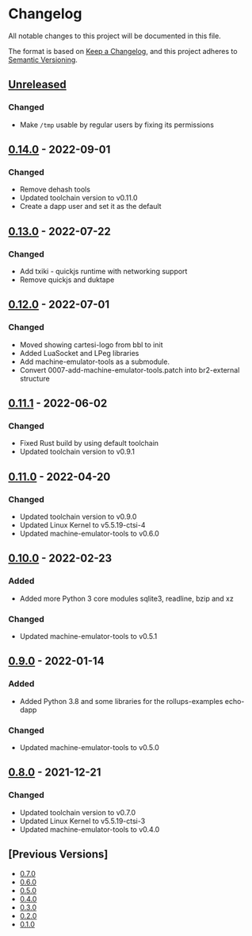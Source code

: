 # Changelog
All notable changes to this project will be documented in this file.

The format is based on [Keep a Changelog](https://keepachangelog.com/en/1.0.0/),
and this project adheres to [Semantic Versioning](https://semver.org/spec/v2.0.0.html).

## [Unreleased]
### Changed
- Make `/tmp` usable by regular users by fixing its permissions

## [0.14.0] - 2022-09-01
### Changed
- Remove dehash tools
- Updated toolchain version to v0.11.0
- Create a dapp user and set it as the default

## [0.13.0] - 2022-07-22
### Changed
- Add txiki - quickjs runtime with networking support
- Remove quickjs and duktape

## [0.12.0] - 2022-07-01
### Changed
- Moved showing cartesi-logo from bbl to init
- Added LuaSocket and LPeg libraries
- Add machine-emulator-tools as a submodule.
- Convert 0007-add-machine-emulator-tools.patch into br2-external structure

## [0.11.1] - 2022-06-02
### Changed
- Fixed Rust build by using default toolchain
- Updated toolchain version to v0.9.1

## [0.11.0] - 2022-04-20
### Changed
- Updated toolchain version to v0.9.0
- Updated Linux Kernel to v5.5.19-ctsi-4
- Updated machine-emulator-tools to v0.6.0

## [0.10.0] - 2022-02-23
### Added
- Added more Python 3 core modules sqlite3, readline, bzip and xz

### Changed
- Updated machine-emulator-tools to v0.5.1

## [0.9.0] - 2022-01-14
### Added
- Added Python 3.8 and some libraries for the rollups-examples echo-dapp

### Changed
- Updated machine-emulator-tools to v0.5.0

## [0.8.0] - 2021-12-21
### Changed
- Updated toolchain version to v0.7.0
- Updated Linux Kernel to v5.5.19-ctsi-3
- Updated machine-emulator-tools to v0.4.0

## [Previous Versions]
- [0.7.0]
- [0.6.0]
- [0.5.0]
- [0.4.0]
- [0.3.0]
- [0.2.0]
- [0.1.0]

[Unreleased]: https://github.com/cartesi/image-rootfs/compare/v0.14.0...HEAD
[0.14.0]: https://github.com/cartesi/image-rootfs/releases/tag/v0.14.0
[0.13.0]: https://github.com/cartesi/image-rootfs/releases/tag/v0.13.0
[0.12.0]: https://github.com/cartesi/image-rootfs/releases/tag/v0.12.0
[0.11.1]: https://github.com/cartesi/image-rootfs/releases/tag/v0.11.1
[0.11.0]: https://github.com/cartesi/image-rootfs/releases/tag/v0.11.0
[0.10.0]: https://github.com/cartesi/image-rootfs/releases/tag/v0.10.0
[0.9.0]: https://github.com/cartesi/image-rootfs/releases/tag/v0.9.0
[0.8.0]: https://github.com/cartesi/image-rootfs/releases/tag/v0.8.0
[0.7.0]: https://github.com/cartesi/image-rootfs/releases/tag/v0.7.0
[0.6.0]: https://github.com/cartesi/image-rootfs/releases/tag/v0.6.0
[0.5.0]: https://github.com/cartesi/image-rootfs/releases/tag/v0.5.0
[0.4.0]: https://github.com/cartesi/image-rootfs/releases/tag/v0.4.0
[0.3.0]: https://github.com/cartesi/image-rootfs/releases/tag/v0.3.0
[0.2.0]: https://github.com/cartesi/image-rootfs/releases/tag/v0.2.0
[0.1.0]: https://github.com/cartesi/image-rootfs/releases/tag/v0.1.0
